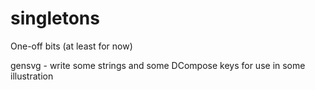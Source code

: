 # singletons
One-off bits (at least for now)

gensvg - write some strings and some DCompose keys for use in some illustration
